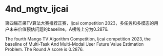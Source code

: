 # 4nd_mgtv_ijcai
第四届芒果TV算法大赛推荐正赛，Ijcai competition 2023，多任务和多模态的用户未来价值预估问题的baseline。A榜线上分为0.2876.

The fourth Mango TV Algorithm Competition, Ijcai competition 2023, the baseline of Multi-Task And Multi-Modal User Future Value Estimation Problem. The Round A score is 0.2876.

